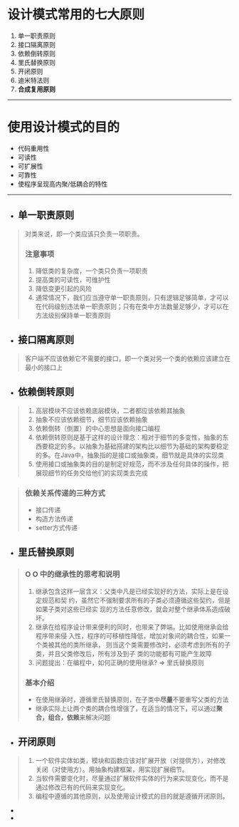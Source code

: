 # 设计模式常用的七大原则

1. 单一职责原则
2. 接口隔离原则
3. 依赖倒转原则
4. 里氏替换原则
5. 开闭原则
6. 迪米特法则
7. **合成复用原则**

************

# 使用设计模式的目的

* 代码重用性
* 可读性
* 可扩展性
* 可靠性
* 使程序呈现高内聚/低耦合的特性

******

* ## 单一职责原则

> 对类来说，即一个类应该只负责一项职责。
>
> ### 注意事项
>
> 1. 降低类的复杂度，一个类只负责一项职责
> 2. 提高类的可读性，可维护性
> 3. 降低变更引起的风险
> 4. 通常情况下，我们应当遵守单一职责原则，只有逻辑足够简单，才可以在代码级别违法单一职责原则；只有在类中方法数量足够少，才可以在方法级别保持单一职责原则
>

* ## 接口隔离原则

> 客户端不应该依赖它不需要的接口，即一个类对另一个类的依赖应该建立在最小的接口上

* ## 依赖倒转原则

> 1. 高层模块不应该依赖底层模块，二者都应该依赖其抽象
> 2. 抽象不应该依赖细节，细节应该依赖抽象
> 3. 依赖倒转（倒置）的中心思想是面向接口编程
> 4. 依赖倒转原则是基于这样的设计理念：相对于细节的多变性，抽象的东西要稳定的多。以抽象为基础搭建的架构比以细节为基础的架构要稳定的多。在Java中，抽象指的是接口或抽象类，细节就是具体的实现类
> 5. 使用接口或抽象类的目的是制定好规范，而不涉及任何具体的操作，把展现细节的任务交给他们的实现类去完成

> ### 依赖关系传递的三种方式
>
> * 接口传递
> * 构造方法传递
> * setter方式传递

* ## 里氏替换原则

> ### O O 中的继承性的思考和说明
>
> 1. 继承包含这样一层含义：父类中凡是已经实现好的方法，实际上是在设定规范和契 约，虽然它不强制要求所有的子类必须遵循这些契约，但是如果子类对这些已经实 现的方法任意修改，就会对整个继承体系造成破坏。
> 2. 继承在给程序设计带来便利的同时，也带来了弊端。比如使用继承会给程序带来侵 入性，程序的可移植性降低，增加对象间的耦合性，如果一个类被其他的类所继承， 则当这个类需要修改时，必须考虑到所有的子类，并且父类修改后，所有涉及到子 类的功能都有可能产生故障
> 3. 问题提出：在编程中，如何正确的使用继承? => 里氏替换原则
>
> ### 基本介绍
>
> * 在使用继承时，遵循里氏替换原则，在子类中**尽量**不要重写父类的方法
> * 继承实际上让两个类的耦合性增强了，在适当的情况下，可以通过**聚合，组合，依赖**来解决问题

* ## 开闭原则

> 1. 一个软件实体如类，模块和函数应该对扩展开放（对提供方），对修改关闭（对使用方）。用抽象构建框架，用实现扩展细节。
> 2. 当软件需要变化时，尽量通过扩展软件实体的行为来实现变化，而不是通过修改已有的代码来实现变化。
> 3. 编程中遵循的其他原则，以及使用设计模式的目的就是遵循开闭原则。
>
> 

* 

* 

  

  

  